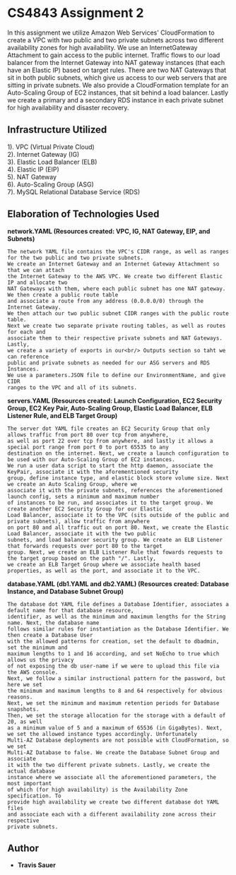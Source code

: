 # CS4843 Assignment 2

In this assignment we utilize Amazon Web Services' CloudFormation to create a VPC with two public and two private subnets across two different availability zones for high availability. We use an InternetGateway Attachment to gain access to the public internet. Traffic flows to our load balancer from the Internet Gateway into NAT gateway instances (that each have an Elastic IP) based on target rules. There are two NAT Gateways that sit in both public subnets, which give us access to our web servers that are sitting in private subnets. We also provide a CloudFormation template for an Auto-Scaling Group of EC2 instances, that sit behind a load balancer. Lastly we create a primary and a secondary RDS instance in each private subnet for high availability and disaster recovery.

## Infrastructure Utilized

1). VPC (Virtual Private Cloud)<br/>
2). Internet Gateway (IG)<br/>
3). Elastic Load Balancer (ELB)<br/>
4). Elastic IP (EIP)<br/>
5). NAT Gateway<br/>
6). Auto-Scaling Group (ASG)<br/>
7). MySQL Relational Database Service (RDS)<br/>

## Elaboration of Technologies Used

**network.YAML (Resources created: VPC, IG, NAT Gateway, EIP, and Subnets)**
```
The network YAML file contains the VPC's CIDR range, as well as ranges for the two public and two private subnets.
We create an Internet Gateway and an Internet Gateway Attachment so that we can attach
the Internet Gateway to the AWS VPC. We create two different Elastic IP and allocate two
NAT Gateways with them, where each public subnet has one NAT gateway. We then create a public route table
and associate a route from any address (0.0.0.0/0) through the Internet Gateway.
We then attach our two public subnet CIDR ranges with the public route table.
Next we create two separate private routing tables, as well as routes for each and
associate them to their respective private subnets and NAT Gateways. Lastly,
we create a variety of exports in our<br/> Outputs section so taht we can reference
public and private subnets as needed for our ASG servers and RDS Instances.
We use a parameters.JSON file to define our EnvironmentName, and give CIDR
ranges to the VPC and all of its subnets.
```
**servers.YAML (Resources created: Launch Configuration, EC2 Security Group, EC2 Key Pair, Auto-Scaling Group, Elastic
Load Balancer, ELB Listener Rule, and ELB Target Group)**
```
The server dot YAML file creates an EC2 Security Group that only allows traffic from port 80 over tcp from anywhere,
as well as port 22 over tcp from anywhere, and lastly it allows a special port range from port 0 to port 65535 to any
destination on the internet. Next, we create a launch configuration to be used with our Auto-Scaling Group of EC2 instances.
We run a user data script to start the http daemon, associate the KeyPair, associate it with the aforementioned security
group, define instance type, and elastic block store volume size. Next we create an Auto Scaling Group, where we
associate it with the private subnets, references the aforementioned launch config, sets a minimum and maximum number
of instances to be run, and associates it to the target group. We create another EC2 Security Group for our Elastic
Load Balancer, associate it to the VPC (sits outside of the public and private subnets), allow traffic from anywhere
on port 80 and all traffic out on port 80. Next, we create the Elastic Load Balancer, associate it with the two public
subnets, and load balancer security group. We create an ELB Listener that forwards requests over port 80 to the target
group. Next, we create an ELB Listener Rule that fowards requests to the target group based on the path "/". Lastly,
we create an ELB Target Group where we associate health based properties, as well as the port, and associate it to the VPC.
```

**database.YAML (db1.YAML and db2.YAML) (Resources created: Database Instance, and Database Subnet Group)**
```
The database dot YAML file defines a Database Identifier, associates a default name for that database resource,
identifier, as well as the minimum and maximum lengths for the String name. Next, the database name
follows similar rules for instantiation as the Database Identifier. We then create a Database User
with the allowed patterns for creation, set the default to dbadmin, set the minimum and
maximum lengths to 1 and 16 according, and set NoEcho to true which allows us the privacy
of not exposing the db user-name if we were to upload this file via the AWS console.
Next, we follow a similar instructional pattern for the password, but here we set
the minimum and maximum lengths to 8 and 64 respectively for obvious reasons.
Next, we set the minimum and maximum retention periods for Database snapshots.
Then, we set the storage allocation for the storage with a default of 20, as well
as a minimum value of 5 and a maximum of 65536 (in GigaBytes). Next,
we set the allowed instance types accordingly. Unfortunately
Multi-AZ Database deployments are not possible with CloudFormation, so we set
Multi-AZ Database to false. We create the Database Subnet Group and associate
it with the two different private subnets. Lastly, we create the actual database
instance where we associate all the aforementioned parameters, the most important
of which (for high availability) is the Availability Zone specification. To
provide high availability we create two different database dot YAML files
and associate each with a different availability zone across their respective
private subnets.
```

## Author

* **Travis Sauer**
